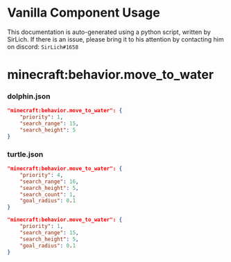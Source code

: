 # Vanilla Component Usage
This documentation is auto-generated using a python script, written by SirLich. If there is an issue, please bring it to his attention by contacting him on discord: `SirLich#1658`

# minecraft:behavior.move_to_water
### dolphin.json
```JSON
"minecraft:behavior.move_to_water": {
    "priority": 1,
    "search_range": 15,
    "search_height": 5
}
```

### turtle.json
```JSON
"minecraft:behavior.move_to_water": {
    "priority": 4,
    "search_range": 16,
    "search_height": 5,
    "search_count": 1,
    "goal_radius": 0.1
}
```

```JSON
"minecraft:behavior.move_to_water": {
    "priority": 1,
    "search_range": 15,
    "search_height": 5,
    "goal_radius": 0.1
}
```

